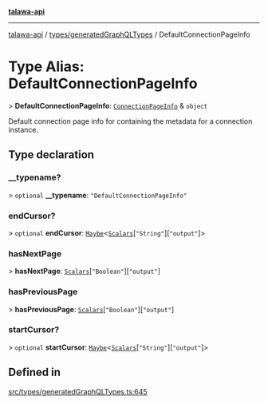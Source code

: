 [**talawa-api**](../../../README.md)

***

[talawa-api](../../../modules.md) / [types/generatedGraphQLTypes](../README.md) / DefaultConnectionPageInfo

# Type Alias: DefaultConnectionPageInfo

\> **DefaultConnectionPageInfo**: [`ConnectionPageInfo`](ConnectionPageInfo.md) & `object`

Default connection page info for containing the metadata for a connection
instance.

## Type declaration

### \_\_typename?

\> `optional` **\_\_typename**: `"DefaultConnectionPageInfo"`

### endCursor?

\> `optional` **endCursor**: [`Maybe`](Maybe.md)\<[`Scalars`](Scalars.md)\[`"String"`\]\[`"output"`\]\>

### hasNextPage

\> **hasNextPage**: [`Scalars`](Scalars.md)\[`"Boolean"`\]\[`"output"`\]

### hasPreviousPage

\> **hasPreviousPage**: [`Scalars`](Scalars.md)\[`"Boolean"`\]\[`"output"`\]

### startCursor?

\> `optional` **startCursor**: [`Maybe`](Maybe.md)\<[`Scalars`](Scalars.md)\[`"String"`\]\[`"output"`\]\>

## Defined in

[src/types/generatedGraphQLTypes.ts:645](https://github.com/PalisadoesFoundation/talawa-api/blob/4b5c74fd36bcfc2e36f3a06b67d517e865c188be/src/types/generatedGraphQLTypes.ts#L645)
